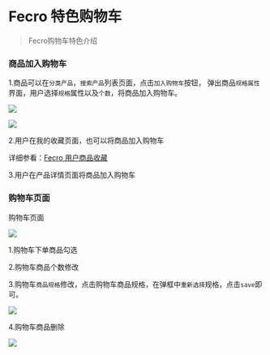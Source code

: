 Fecro 特色购物车
==========

> Fecro购物车特色介绍

### 商品加入购物车

1.商品可以在`分类产品`，`搜索产品`列表页面，点击`加入购物车`按钮，
弹出商品`规格属性`界面，用户选择`规格`属性以及`个数`，将商品加入购物车。



![](images/fecro-60.jpg)


![](images/fecro-61.jpg)


2.用户在我的收藏页面，也可以将商品加入购物车


详细参看：[Fecro 用户商品收藏](fecmall-fecro-favorite.md)


3.用户在产品详情页面将商品加入购物车


### 购物车页面

购物车页面

![](images/fecro-55.jpg)


1.购物车下单商品勾选

2.购物车商品个数修改

3.购物车`商品规格`修改，点击购物车商品规格，在弹框中`重新选择`规格，点击`save`即可。


![](images/fecro-66.jpg)

4.购物车商品删除

![](images/fecro-67.jpg)
















